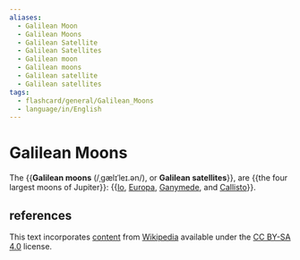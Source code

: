 ```yaml
---
aliases:
  - Galilean Moon
  - Galilean Moons
  - Galilean Satellite
  - Galilean Satellites
  - Galilean moon
  - Galilean moons
  - Galilean satellite
  - Galilean satellites
tags:
  - flashcard/general/Galilean_Moons
  - language/in/English
---
```


# Galilean Moons

The {{__Galilean moons__ (/ˌɡælɪˈleɪ.ən/), or __Galilean satellites__}}, are {{the four largest moons of Jupiter}}: {{[Io](Io%20(moon).md), [Europa](Europa%20(moon).md), [Ganymede](Ganymede%20(moon).md), and [Callisto](Callisto%20(moon).md)}}. <!--SR:!2024-10-02,60,310!2024-09-03,36,290!2024-08-06,14,250-->

## references

This text incorporates [content](https://en.wikipedia.org/wiki/Galilean_Moons) from [Wikipedia](Wikipedia.md) available under the [CC BY-SA 4.0](https://creativecommons.org/licenses/by-sa/4.0/) license.
